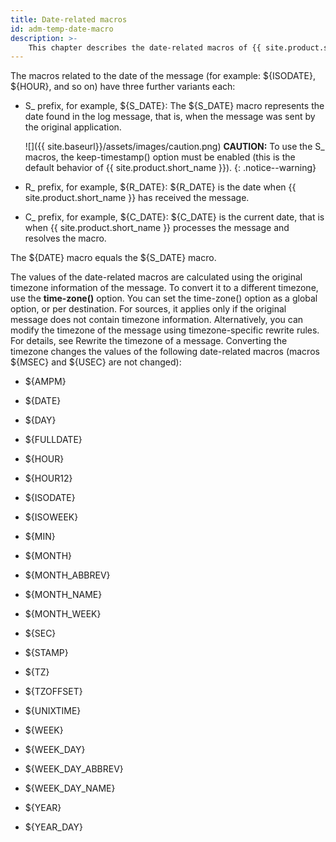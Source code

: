 ```yaml
---
title: Date-related macros
id: adm-temp-date-macro
description: >-
	This chapter describes the date-related macros of {{ site.product.short_name }}.
---
```


The macros related to the date of the message (for example: ${ISODATE},
${HOUR}, and so on) have three further variants each:

- S_ prefix, for example, ${S_DATE}: The ${S_DATE} macro
    represents the date found in the log message, that is, when the
    message was sent by the original application.

    ![]({{ site.baseurl}}/assets/images/caution.png) **CAUTION:**
    To use the S\_ macros, the keep-timestamp() option must be enabled
    (this is the default behavior of {{ site.product.short_name }}).
    {: .notice--warning}

- R_ prefix, for example, ${R_DATE}: ${R_DATE} is the date when
    {{ site.product.short_name }} has received the message.

- C_ prefix, for example, ${C_DATE}: ${C_DATE} is the current
    date, that is when {{ site.product.short_name }} processes the message and resolves
    the macro.

The ${DATE} macro equals the ${S_DATE} macro.

The values of the date-related macros are calculated using the original
timezone information of the message. To convert it to a different
timezone, use the **time-zone()** option. You can set the time-zone()
option as a global option, or per destination. For sources, it applies
only if the original message does not contain timezone information.
Alternatively, you can modify the timezone of the message using
timezone-specific rewrite rules. For details, see
Rewrite the timezone of a message.
Converting the timezone changes the values of the following date-related
macros (macros ${MSEC} and ${USEC} are not changed):

- ${AMPM}

- ${DATE}

- ${DAY}

- ${FULLDATE}

- ${HOUR}

- ${HOUR12}

- ${ISODATE}

- ${ISOWEEK}

- ${MIN}

- ${MONTH}

- ${MONTH_ABBREV}

- ${MONTH_NAME}

- ${MONTH_WEEK}

- ${SEC}

- ${STAMP}

- ${TZ}

- ${TZOFFSET}

- ${UNIXTIME}

- ${WEEK}

- ${WEEK_DAY}

- ${WEEK_DAY_ABBREV}

- ${WEEK_DAY_NAME}

- ${YEAR}

- ${YEAR_DAY}
